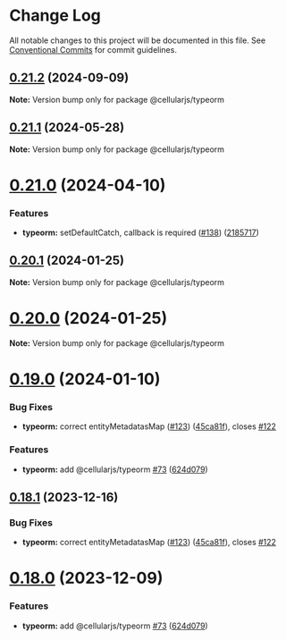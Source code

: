 # Change Log

All notable changes to this project will be documented in this file.
See [Conventional Commits](https://conventionalcommits.org) for commit guidelines.

## [0.21.2](https://github.com/cellularjs/cellularjs/compare/v0.21.1...v0.21.2) (2024-09-09)

**Note:** Version bump only for package @cellularjs/typeorm





## [0.21.1](https://github.com/cellularjs/cellularjs/compare/v0.21.0...v0.21.1) (2024-05-28)

**Note:** Version bump only for package @cellularjs/typeorm





# [0.21.0](https://github.com/cellularjs/cellularjs/compare/v0.20.1...v0.21.0) (2024-04-10)


### Features

* **typeorm:** setDefaultCatch, callback is required ([#138](https://github.com/cellularjs/cellularjs/issues/138)) ([2185717](https://github.com/cellularjs/cellularjs/commit/21857171705092e1f650bfebd15455fda157d8d0))





## [0.20.1](https://github.com/cellularjs/cellularjs/compare/v0.20.0...v0.20.1) (2024-01-25)

**Note:** Version bump only for package @cellularjs/typeorm





# [0.20.0](https://github.com/cellularjs/cellularjs/compare/v0.19.0...v0.20.0) (2024-01-25)

**Note:** Version bump only for package @cellularjs/typeorm






# [0.19.0](https://github.com/cellularjs/cellularjs/compare/v0.17.0...v0.19.0) (2024-01-10)


### Bug Fixes

* **typeorm:** correct entityMetadatasMap ([#123](https://github.com/cellularjs/cellularjs/issues/123)) ([45ca81f](https://github.com/cellularjs/cellularjs/commit/45ca81fbc5efeab79f824f7e57e81d8543735f3f)), closes [#122](https://github.com/cellularjs/cellularjs/issues/122)


### Features

* **typeorm:** add @cellularjs/typeorm [#73](https://github.com/cellularjs/cellularjs/issues/73) ([624d079](https://github.com/cellularjs/cellularjs/commit/624d07915e7e67b1e156c3f85a4b65fd381c27ae))






## [0.18.1](https://github.com/cellularjs/cellularjs/compare/v0.18.0...v0.18.1) (2023-12-16)


### Bug Fixes

* **typeorm:** correct entityMetadatasMap ([#123](https://github.com/cellularjs/cellularjs/issues/123)) ([45ca81f](https://github.com/cellularjs/cellularjs/commit/45ca81fbc5efeab79f824f7e57e81d8543735f3f)), closes [#122](https://github.com/cellularjs/cellularjs/issues/122)





# [0.18.0](https://github.com/cellularjs/cellularjs/compare/v0.17.0...v0.18.0) (2023-12-09)


### Features

* **typeorm:** add @cellularjs/typeorm [#73](https://github.com/cellularjs/cellularjs/issues/73) ([624d079](https://github.com/cellularjs/cellularjs/commit/624d07915e7e67b1e156c3f85a4b65fd381c27ae))
